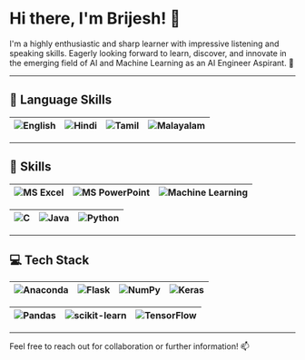 # Hi there, I'm Brijesh! 👋

I'm a highly enthusiastic and sharp learner with impressive listening and speaking skills. Eagerly looking forward to learn, discover, and innovate in the emerging field of AI and Machine Learning as an AI Engineer Aspirant. 🚀

---

## 🌟 Language Skills

| ![English](https://img.shields.io/badge/English-(S%2FR%2FW)-blue?style=for-the-badge&logo=globe&logoColor=white) | ![Hindi](https://img.shields.io/badge/Hindi-(S%2FR%2FW)-orange?style=for-the-badge&logo=india&logoColor=white) | ![Tamil](https://img.shields.io/badge/Tamil-(S%2FR)-green?style=for-the-badge&logo=tamil-nadu&logoColor=white)  | ![Malayalam](https://img.shields.io/badge/Malayalam-(S)-purple?style=for-the-badge&logo=kerala&logoColor=white)  |
|---------|-------|--------|-------|

---

## 🚀 Skills

| ![MS Excel](https://img.shields.io/badge/MS_Excel-%23107C41.svg?style=for-the-badge&logo=microsoft-excel&logoColor=white) | ![MS PowerPoint](https://img.shields.io/badge/MS_PowerPoint-%23D35230.svg?style=for-the-badge&logo=microsoft-powerpoint&logoColor=white) | ![Machine Learning](https://img.shields.io/badge/Machine_Learning-%2300BFFF.svg?style=for-the-badge&logo=machine-learning&logoColor=white) |
|-------------|---------------------|----------------------|

| ![C](https://img.shields.io/badge/c-%2300599C.svg?style=for-the-badge&logo=c&logoColor=white) | ![Java](https://img.shields.io/badge/java-%23ED8B00.svg?style=for-the-badge&logo=openjdk&logoColor=white) | ![Python](https://img.shields.io/badge/python-%233776AB.svg?style=for-the-badge&logo=python&logoColor=white) |
|-------------|---------------------|----------------------|

---

## 💻 Tech Stack

| ![Anaconda](https://img.shields.io/badge/Anaconda-%2344A833.svg?style=for-the-badge&logo=anaconda&logoColor=white) | ![Flask](https://img.shields.io/badge/flask-%23000.svg?style=for-the-badge&logo=flask&logoColor=white) | ![NumPy](https://img.shields.io/badge/numpy-%23013243.svg?style=for-the-badge&logo=numpy&logoColor=white) | ![Keras](https://img.shields.io/badge/Keras-%23D00000.svg?style=for-the-badge&logo=Keras&logoColor=white) |
|--------|--------|--------|--------|

| ![Pandas](https://img.shields.io/badge/pandas-%23150458.svg?style=for-the-badge&logo=pandas&logoColor=white) | ![scikit-learn](https://img.shields.io/badge/scikit--learn-%23F7931E.svg?style=for-the-badge&logo=scikit-learn&logoColor=white) | ![TensorFlow](https://img.shields.io/badge/TensorFlow-%23FF6F00.svg?style=for-the-badge&logo=TensorFlow&logoColor=white) |
|--------|--------|--------|

---

Feel free to reach out for collaboration or further information! 📫
